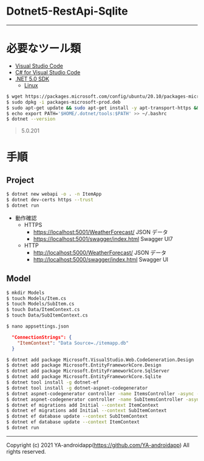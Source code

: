 # Dotnet5-RestApi-Sqlite

---

# 必要なツール類

- [Visual Studio Code](https://code.visualstudio.com/download)
- [C# for Visual Studio Code](https://marketplace.visualstudio.com/items?itemName=ms-dotnettools.csharp)
- [.NET 5.0 SDK](https://dotnet.microsoft.com/download/dotnet/5.0)
  - [Linux](https://docs.microsoft.com/ja-jp/dotnet/core/install/linux)

```sh
$ wget https://packages.microsoft.com/config/ubuntu/20.10/packages-microsoft-prod.deb -O packages-microsoft-prod.deb
$ sudo dpkg -i packages-microsoft-prod.deb
$ sudo apt-get update && sudo apt-get install -y apt-transport-https && sudo apt-get update && sudo apt-get install -y dotnet-sdk-5.0 && rm packages-microsoft-prod.deb
$ echo export PATH='$HOME/.dotnet/tools:$PATH' >> ~/.bashrc
$ dotnet --version
```

> 5.0.201

# 手順

## Project

```sh
$ dotnet new webapi -o . -n ItemApp
$ dotnet dev-certs https --trust
$ dotnet run
```

- 動作確認
  - HTTPS
    - [https://localhost:5001/WeatherForecast/](https://localhost:5001/WeatherForecast/) JSON データ
    - [https://localhost:5001/swagger/index.html](https://localhost:5001/swagger/index.html) Swagger UI7
  - HTTP
    - [http://localhost:5000/WeatherForecast/](http://localhost:5000/WeatherForecast/) JSON データ
    - [http://localhost:5000/swagger/index.html](http://localhost:5000/swagger/index.html) Swagger UI

## Model

```sh
$ mkdir Models
$ touch Models/Item.cs
$ touch Models/SubItem.cs
$ touch Data/ItemContext.cs
$ touch Data/SubItemContext.cs
```

```sh
$ nano appsettings.json
```

```json
  "ConnectionStrings": {
    "ItemContext": "Data Source=./itemapp.db"
  }
```

```sh
$ dotnet add package Microsoft.VisualStudio.Web.CodeGeneration.Design
$ dotnet add package Microsoft.EntityFrameworkCore.Design
$ dotnet add package Microsoft.EntityFrameworkCore.SqlServer
$ dotnet add package Microsoft.EntityFrameworkCore.Sqlite
$ dotnet tool install -g dotnet-ef
$ dotnet tool install -g dotnet-aspnet-codegenerator
$ dotnet aspnet-codegenerator controller -name ItemsController -async -api -m Item -dc ItemContext -outDir Controllers
$ dotnet aspnet-codegenerator controller -name SubItemsController -async -api -m SubItem -dc SubItemContext -outDir Controllers
$ dotnet ef migrations add Initial --context ItemContext
$ dotnet ef migrations add Initial --context SubItemContext
$ dotnet ef database update --context SubItemContext
$ dotnet ef database update --context ItemContext
$ dotnet run
```

---

Copyright (c) 2021 YA-androidapp(https://github.com/YA-androidapp) All rights reserved.
